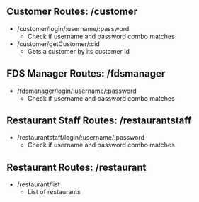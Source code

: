 ## Customer Routes: /customer

* /customer/login/:username/:password
    * Check if username and password combo matches
* /customer/getCustomer/:cid
    * Gets a customer by its customer id


## FDS Manager Routes: /fdsmanager

* /fdsmanager/login/:username/:password
    * Check if username and password combo matches

## Restaurant Staff Routes: /restaurantstaff

* /restaurantstaff/login/:username/:password
    * Check if username and password combo matches

## Restaurant Routes: /restaurant

* /restaurant/list
    * List of restaurants
